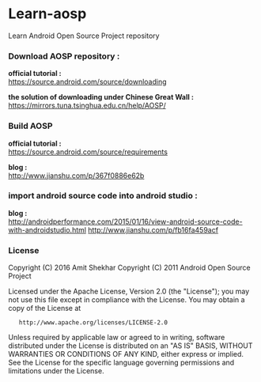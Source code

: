 # Learn-aosp
Learn Android Open Source Project repository

### Download AOSP repository : 
<b>official tutorial : </b>   
https://source.android.com/source/downloading

<b>the solution of downloading under Chinese Great Wall  : </b>    
https://mirrors.tuna.tsinghua.edu.cn/help/AOSP/

### Build AOSP
<b>official tutorial : </b>  
https://source.android.com/source/requirements

<b>blog :</b>  
http://www.jianshu.com/p/367f0886e62b

### import android source code into android studio :

<b>blog :</b>  
http://androidperformance.com/2015/01/16/view-android-source-code-with-androidstudio.html
http://www.jianshu.com/p/fb16fa459acf


### License
 Copyright (C) 2016 Amit Shekhar
   Copyright (C) 2011 Android Open Source Project

   Licensed under the Apache License, Version 2.0 (the "License");
   you may not use this file except in compliance with the License.
   You may obtain a copy of the License at

       http://www.apache.org/licenses/LICENSE-2.0

   Unless required by applicable law or agreed to in writing, software
   distributed under the License is distributed on an "AS IS" BASIS,
   WITHOUT WARRANTIES OR CONDITIONS OF ANY KIND, either express or implied.
   See the License for the specific language governing permissions and
   limitations under the License.
